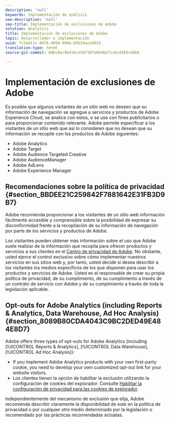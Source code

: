 ```yaml
---
description: 'null'
keywords: Implementación de análisis
seo-description: 'null'
seo-title: Implementación de exclusiones de Adobe
solution: Analytics
title: Implementación de exclusiones de Adobe
topic: Desarrollador e implementación
uuid: fc3a411c-8476-409d-99de-05b34ace5019
translation-type: tm+mt
source-git-commit: 0dbc8ac9b416ce50f197a884bb71c6cd389cd0bb

---
```



# Implementación de exclusiones de Adobe

Es posible que algunos visitantes de un sitio web no deseen que su información de navegación se agregue a servicios y productos de Adobe Experience Cloud, se analice con estos, o se use con fines publicitarios o para proporcionar contenido relevante. Adobe permite especificar a los visitantes de un sitio web que así lo consideren que no desean que su información se recopile con los productos de Adobe siguientes:

* Adobe Analytics
* Adobe Target
* Adobe Audience Targeted Creative
* Adobe AudienceManager
* Adobe AdLens
* Adobe Experience Manager

## Recomendaciones sobre la política de privacidad {#section_BBDEE21C259842F7881642E31FB3D9B7}

Adobe recomienda proporcionar a los visitantes de un sitio web información fácilmente accesible y comprensible sobre la posibilidad de expresar su disconformidad frente a la recopilación de su información de navegación por parte de los servicios y productos de Adobe.

Los visitantes pueden obtener más información sobre el uso que Adobe suele realizar de la información que recopila para ofrecer productos y servicios a sus clientes en el [Centro de privacidad de Adobe](https://www.adobe.com/privacy.html). No obstante, usted ejerce el control exclusivo sobre cómo implementar nuestros servicios en sus sitios web y, por tanto, usted decide si desea describir a los visitantes los medios específicos de los que disponen para usar los productos y servicios de Adobe. Usted es el responsable de crear su propia política de privacidad, de su cumplimiento, de su cumplimiento a través de un contrato de servicio con Adobe y de su cumplimiento a través de toda la legislación aplicable.

## Opt-outs for Adobe Analytics (including Reports &amp; Analytics, Data Warehouse, Ad Hoc Analysis) {#section_8089B80CDA4043C9BC2DED49E484E8D7}

Adobe offers three types of opt-outs for Adobe Analytics (including [!UICONTROL Reports &amp; Analytics], [!UICONTROL Data Warehouse], [!UICONTROL Ad Hoc Analysis]):

* If you implement Adobe Analytics products with your own first-party cookie, you need to develop your own customized opt-out link for your website visitors.[](../../../implement/js-implementation/data-collection/opt-out-link.md#concept_C2C4F19811A445EF9E9BEAC709B568A9)
* Los clientes tienen la opción de habilitar la exclusión utilizando la configuración de cookies del explorador. Consulte [Habilitar la configuración de privacidad para las cookies de explorador](https://marketing.adobe.com/resources/help/en_US/whitepapers/cookies/browser_cookie_settings.html).

Independientemente del mecanismo de exclusión que elija, Adobe recomienda describir claramente la disponibilidad de este en la política de privacidad o por cualquier otro medio determinado por la legislación o recomendado por las prácticas recomendadas actualas.
